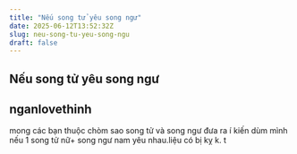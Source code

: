 ```yaml
---
title: "Nếu song tử yêu song ngư"
date: 2025-06-12T13:52:32Z
slug: neu-song-tu-yeu-song-ngu
draft: false
---
```


## Nếu song tử yêu song ngư

## nganlovethinh

mong các bạn thuộc chòm sao song tử và song ngư đưa ra í kiến dùm mình
nếu 1 song tử nữ+ song ngư nam yêu nhau.liệu có bị kỵ k.
t